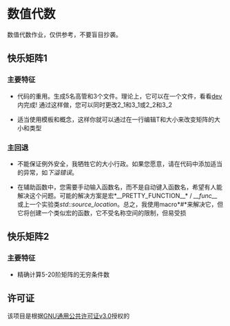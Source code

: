 # 数值代数

数值代数作业，仅供参考，不要盲目抄袭。

## 快乐矩阵1

### 主要特征

- 代码的重用。生成5名高管和3个文件。理论上，它可以在一个文件，看看[dev](https://github.com/Wongboo/numeric-algebration/tree/dev)内完成! 通过这样做，您可以同时更改2_1和3_1或2_2和3_2

- 适当使用模板和概念，这样你就可以通过在一行编辑T和大小来改变矩阵的大小和类型

### 主回退

- 不能保证例外安全，我牺牲它的大小行政。如果您愿意，请在代码中添加适当的异常，如*下溢错误*。

- 在辅助函数中，您需要手动输入函数名，而不是自动键入函数名，希望有人能解决这个问题。可能的解决方案是宏*\_\_PRETTY_FUNCTION\_\_* / *\_\_func\_\_* 或上一个实验类*std::source_location*。总之，我使用macro*#*来解决它，但它将创建一个类似宏的函数，它不受名称空间的限制，但易受损

## 快乐矩阵2

### 主要特征

- 精确计算5-20阶矩阵的无穷条件数

## 许可证

该项目是根据[GNU通用公共许可证v3.0](LICENSE)授权的
